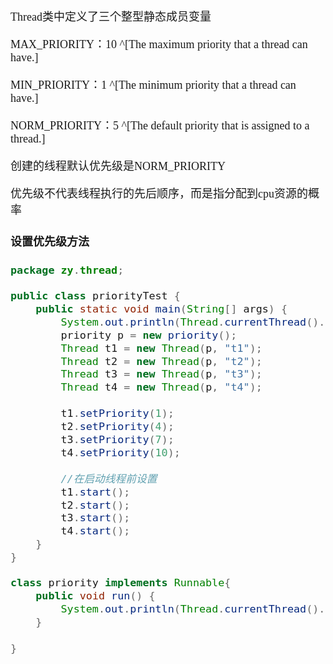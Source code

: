 <font size = 4 face = "黑体">

Thread类中定义了三个整型静态成员变量

MAX_PRIORITY：10  ^[The maximum priority that a thread can have.]

MIN_PRIORITY：1  ^[The minimum priority that a thread can have.]

NORM_PRIORITY：5  ^[The default priority that is assigned to a thread.]

创建的线程默认优先级是NORM_PRIORITY

优先级不代表线程执行的先后顺序，而是指分配到cpu资源的概率

#### 设置优先级方法

```java
package zy.thread;

public class priorityTest {
	public static void main(String[] args) {
		System.out.println(Thread.currentThread().getName() + "-->" + Thread.currentThread().getPriority());
		priority p = new priority();
		Thread t1 = new Thread(p, "t1");
		Thread t2 = new Thread(p, "t2");
		Thread t3 = new Thread(p, "t3");
		Thread t4 = new Thread(p, "t4");
		
		t1.setPriority(1);
		t2.setPriority(4);
		t3.setPriority(7);
		t4.setPriority(10);
		
		//在启动线程前设置
		t1.start();
		t2.start();
		t3.start();
		t4.start();
	}
}

class priority implements Runnable{
	public void run() {
		System.out.println(Thread.currentThread().getName() + "-->" + Thread.currentThread().getPriority());
	}
	
}
```

</font>